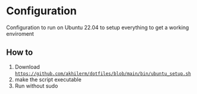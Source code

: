 # Configuration

Configuration to run on Ubuntu 22.04 to setup everything to get a working enviroment

## How to
1. Download [`https://github.com/akhilerm/dotfiles/blob/main/bin/ubuntu_setup.sh`](./bin/ubuntu_setup.sh)
2. make the script executable
3. Run without sudo

